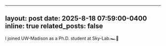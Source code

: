 
---
layout: post
date: 2025-8-18 07:59:00-0400
inline: true
related_posts: false
---

I joined UW-Madison as a Ph.D. student at Sky-Lab.🏎️💨


